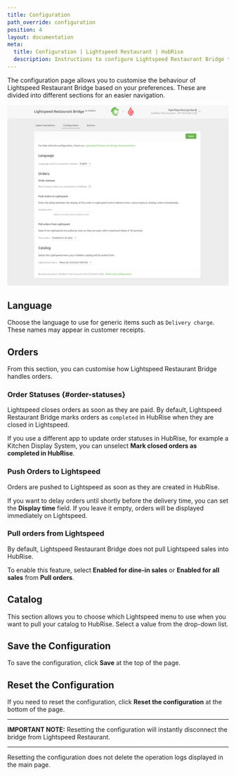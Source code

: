 ```yaml
---
title: Configuration
path_override: configuration
position: 4
layout: documentation
meta:
  title: Configuration | Lightspeed Restaurant | HubRise
  description: Instructions to configure Lightspeed Restaurant Bridge to work seamlessly with Lightspeed and other apps connected to HubRise. Configuration is simple.
---
```


The configuration page allows you to customise the behaviour of Lightspeed Restaurant Bridge based on your preferences.
These are divided into different sections for an easier navigation.

![Lightspeed Restaurant Bridge configuration page](./images/014-configuration-page.png)

## Language

Choose the language to use for generic items such as `Delivery charge`. These names may appear in customer receipts.

## Orders

From this section, you can customise how Lightspeed Restaurant Bridge handles orders.

### Order Statuses {#order-statuses}

Lightspeed closes orders as soon as they are paid. By default, Lightspeed Restaurant Bridge marks orders as `completed` in HubRise when they are closed in Lightspeed.

If you use a different app to update order statuses in HubRise, for example a Kitchen Display System, you can unselect **Mark closed orders as completed in HubRise**.

### Push Orders to Lightspeed

Orders are pushed to Lightspeed as soon as they are created in HubRise.

If you want to delay orders until shortly before the delivery time, you can set the **Display time** field. If you leave it empty, orders will be displayed immediately on Lightspeed.

### Pull orders from Lightspeed

By default, Lightspeed Restaurant Bridge does not pull Lightspeed sales into HubRise.

To enable this feature, select **Enabled for dine-in sales** or **Enabled for all sales** from **Pull orders**.

## Catalog

This section allows you to choose which Lightspeed menu to use when you want to pull your catalog to HubRise. Select a value from the drop-down list.

## Save the Configuration

To save the configuration, click **Save** at the top of the page.

## Reset the Configuration

If you need to reset the configuration, click **Reset the configuration** at the bottom of the page.

---

**IMPORTANT NOTE:** Resetting the configuration will instantly disconnect the bridge from Lightspeed Restaurant.

---

Resetting the configuration does not delete the operation logs displayed in the main page.
